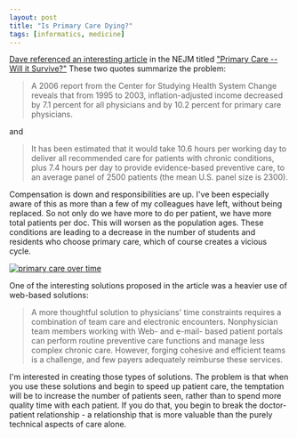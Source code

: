 ```yaml
---
layout: post
title: "Is Primary Care Dying?"
tags: [informatics, medicine]
---
```


[Dave referenced an interesting article](http://kurup.org/dave/blog/2006/09/07/primary-care-medicine-perspective) in the NEJM titled ["Primary Care -- Will it Survive?"](http://content.nejm.org/cgi/content/full/355/9/861) These two quotes summarize the problem:

> A 2006 report from the Center for Studying Health System Change reveals that from 1995 to 2003, inflation-adjusted income decreased by 7.1 percent for all physicians and by 10.2 percent for primary care physicians. 

and

> It has been estimated that it would take 10.6 hours per working day to deliver all recommended care for patients with chronic conditions, plus 7.4 hours per day to provide evidence-based preventive care, to an average panel of 2500 patients (the mean U.S. panel size is 2300).

Compensation is down and responsibilities are up. I've been especially aware of this as more than a few of my colleagues have left, without being replaced. So not only do we have more to do per patient, we have more total patients per doc. This will worsen as the population ages. These conditions are leading to a decrease in the number of students and residents who choose primary care, which of course creates a vicious cycle.

[<img src="http://content.nejm.org/content/vol355/issue9/images/large/01f1.jpeg" alt="primary care over time" />](http://content.nejm.org/cgi/content/full/355/9/861/F1)

One of the interesting solutions proposed in the article was a heavier use of web-based solutions: 

> A more thoughtful solution to physicians' time constraints requires a combination of team care and electronic encounters. Nonphysician team members working with Web- and e-mail- based patient portals can perform routine preventive care functions and manage less complex chronic care. However, forging cohesive and efficient teams is a challenge, and few payers adequately reimburse these services. 

I'm interested in creating those types of solutions. The problem is that when you use these solutions and begin to speed up patient care, the temptation will be to increase the number of patients seen, rather than to spend more quality time with each patient. If you do that, you begin to break the doctor-patient relationship - a relationship that is more valuable than the purely technical aspects of care alone.
